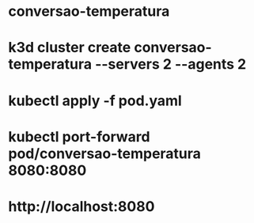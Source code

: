 # conversao-temperatura
# k3d cluster create conversao-temperatura --servers 2 --agents 2
# kubectl apply -f pod.yaml
# kubectl port-forward pod/conversao-temperatura 8080:8080
# http://localhost:8080
